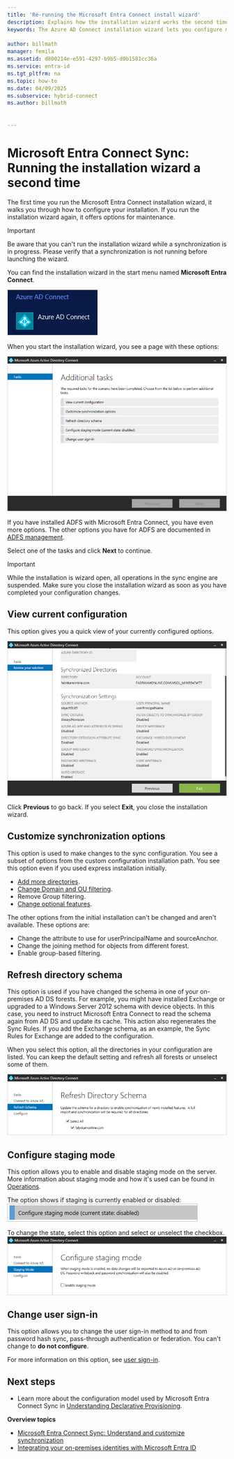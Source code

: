 ```yaml
---
title: 'Re-running the Microsoft Entra Connect install wizard'
description: Explains how the installation wizard works the second time you run it.
keywords: The Azure AD Connect installation wizard lets you configure maintenance settings the second time you run it

author: billmath
manager: femila
ms.assetid: d800214e-e591-4297-b9b5-d0b1581cc36a
ms.service: entra-id
ms.tgt_pltfrm: na
ms.topic: how-to
ms.date: 04/09/2025
ms.subservice: hybrid-connect
ms.author: billmath


---
```

# Microsoft Entra Connect Sync: Running the installation wizard a second time
The first time you run the Microsoft Entra Connect installation wizard, it walks you through how to configure your installation. If you run the installation wizard again, it offers options for maintenance.

>[!IMPORTANT]
>Be aware that you can't run the installation wizard while a synchronization is in progress.  Please verify that a synchronization is not running before  launching the wizard.

You can find the installation wizard in the start menu named **Microsoft Entra Connect**.

![Start menu](./media/how-to-connect-installation-wizard/startmenu.png)

When you start the installation wizard, you see a page with these options:

![Page with a list of other tasks](./media/how-to-connect-installation-wizard/additionaltasks.png)

If you have installed ADFS with Microsoft Entra Connect, you have even more options. The other options you have for ADFS are documented in [ADFS management](how-to-connect-fed-management.md#manage-ad-fs).

Select one of the tasks and click **Next** to continue.

> [!IMPORTANT]
> While the installation is wizard open, all operations in the sync engine are suspended. Make sure you close the installation wizard as soon as you have completed your configuration changes.
>
>

## View current configuration
This option gives you a quick view of your currently configured options.

![Page with a list of all options and their state](./media/how-to-connect-installation-wizard/viewconfig.png)

Click **Previous** to go back. If you select **Exit**, you close the installation wizard.

## Customize synchronization options
This option is used to make changes to the sync configuration. You see a subset of options from the custom configuration installation path. You see this option even if you used express installation initially.

* [Add more directories](how-to-connect-install-custom.md#connect-your-directories). 
* [Change Domain and OU filtering](how-to-connect-install-custom.md#domain-and-ou-filtering).
* Remove Group filtering.
* [Change optional features](how-to-connect-install-custom.md#optional-features).

The other options from the initial installation can't be changed and aren't available. These options are:

* Change the attribute to use for userPrincipalName and sourceAnchor.
* Change the joining method for objects from different forest.
* Enable group-based filtering.

## Refresh directory schema
This option is used if you have changed the schema in one of your on-premises AD DS forests. For example, you might have installed Exchange or upgraded to a Windows Server 2012 schema with device objects. In this case, you need to instruct Microsoft Entra Connect to read the schema again from AD DS and update its cache. This action also regenerates the Sync Rules. If you add the Exchange schema, as an example, the Sync Rules for Exchange are added to the configuration.

When you select this option, all the directories in your configuration are listed. You can keep the default setting and refresh all forests or unselect some of them.

![Page with a list of all directories in the environment](./media/how-to-connect-installation-wizard/refreshschema.png)

## Configure staging mode
This option allows you to enable and disable staging mode on the server. More information about staging mode and how it's used can be found in [Operations](how-to-connect-sync-staging-server.md).

The option shows if staging is currently enabled or disabled:  
![Screenshot that shows staging mode disabled.](./media/how-to-connect-installation-wizard/stagingmodecurrentstate.png)

To change the state, select this option and select or unselect the checkbox.  
![Option that is also showing the current state of staging mode](./media/how-to-connect-installation-wizard/stagingmodeenable.png)

## Change user sign-in
This option allows you to change the user sign-in method to and from password hash sync, pass-through authentication or federation. You can't change to **do not configure**.

For more information on this option, see [user sign-in](plan-connect-user-signin.md#changing-the-user-sign-in-method).

## Next steps
* Learn more about the configuration model used by Microsoft Entra Connect Sync in [Understanding Declarative Provisioning](concept-azure-ad-connect-sync-declarative-provisioning.md).

**Overview topics**

* [Microsoft Entra Connect Sync: Understand and customize synchronization](how-to-connect-sync-whatis.md)
* [Integrating your on-premises identities with Microsoft Entra ID](../whatis-hybrid-identity.md)
